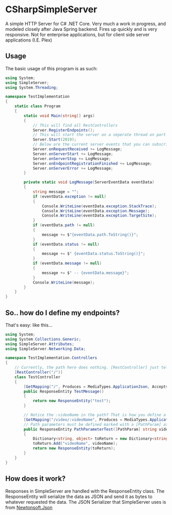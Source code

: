 # CSharpSimpleServer
A simple HTTP Server for C# .NET Core. Very much a work in progress, and modeled closely after Java Spring backend. Fires up quickly and is very responsive. Not for enterprise applications, but for client side server applications (I.E. Plex)

## Usage
The basic usage of this program is as such:

```csharp
using System;
using SimpleServer;
using System.Threading;

namespace TestImplementation
{
    static class Program
    {
        static void Main(string[] args)
        {
            // This will find all RestControllers
            Server.RegisterEndpoints();
            // This will start the server on a seperate thread on port 2019
            Server.Start(2019);
            // Below are the current server events that you can subscribe to.
            Server.onRequestReceived += LogMessage;
            Server.onServerStart += LogMessage;
            Server.onServerStop += LogMessage;
            Server.onEndpointRegistrationFinished += LogMessage;
            Server.onServerError += LogMessage;
        }

        private static void LogMessage(ServerEventData eventData)
        {
            string message = "";
            if (eventData.exception != null)
            {
                Console.WriteLine(eventData.exception.StackTrace);
                Console.WriteLine(eventData.exception.Message);
                Console.WriteLine(eventData.exception.TargetSite);
            }
            if (eventData.path != null)
            {
                message += $"{eventData.path.ToString()}";
            }
            if (eventData.status != null)
            {
                message += $" {eventData.status.ToString()}";
            }
            if (eventData.message != null)
            {
                message += $" -- {eventData.message}";
            }
            Console.WriteLine(message);
        }
    }
}

```

## So.. how do I define my endpoints?
That's easy: like this...

```csharp
using System;
using System.Collections.Generic;
using SimpleServer.Attributes;
using SimpleServer.Networking.Data;

namespace TestImplementation.Controllers
{
    // Currently, the path here does nothing. [RestController] just tells SimpleServer that this class contains endpoints
    [RestController("/")]
    class TestController
    {
        [GetMapping("/", Produces = MediaTypes.ApplicationJson, Accepts = MediaTypes.ApplicationJson)]
        public ResponseEntity TestMessage()
        {
            return new ResponseEntity("test");
        }

        // Notice the :videoName in the path? That is how you define a path parameter
        [GetMapping("/video/:videoName", Produces = MediaTypes.ApplicationJson, Accepts = MediaTypes.ApplicationJson)]
        // Path parameters must be defined marked with a [PathParam] attribute and named exactly how you named it in the path
        public ResponseEntity PathParameterTest([PathParam] string videoName)
        {
            Dictionary<string, object> toReturn = new Dictionary<string, object>();
            toReturn.Add("videoName", videoName);
            return new ResponseEntity(toReturn);
        }
    }
}
```

## How does it work?

Responses in SimpleServer are handled with the ResponseEntity class. The ResponseEntity will serialize the data as JSON and send it
as bytes to whatever requested the data. The JSON Serializer that SimpleServer uses is from [Newtonsoft.Json](https://www.nuget.org/packages/Newtonsoft.Json/)
